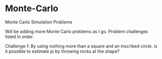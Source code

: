 # Monte-Carlo
Monte Carlo Simulation Problems

Will be adding more Monte Carlo problems as I go. Problem challenges listed in order.

Challenge 1: By using nothing more than a square and an inscribed circle, is it possible to estimate pi by throwing rocks at the shape? 
